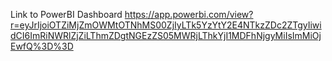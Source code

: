Link to PowerBI Dashboard
https://app.powerbi.com/view?r=eyJrIjoiOTZiMjZmOWMtOTNhMS00ZjIyLTk5YzYtY2E4NTkzZDc2ZTgyIiwidCI6ImRiNWRlZjZiLThmZDgtNGEzZS05MWRjLThkYjI1MDFhNjgyMiIsImMiOjEwfQ%3D%3D
